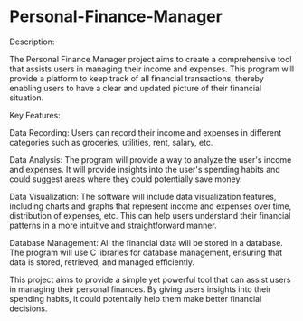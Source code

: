 # Personal-Finance-Manager


Description:

The Personal Finance Manager project aims to create a comprehensive tool that assists users in managing their income and expenses. This program will provide a platform to keep track of all financial transactions, thereby enabling users to have a clear and updated picture of their financial situation.

Key Features:

Data Recording: Users can record their income and expenses in different categories such as groceries, utilities, rent, salary, etc.

Data Analysis: The program will provide a way to analyze the user's income and expenses. It will provide insights into the user's spending habits and could suggest areas where they could potentially save money.

Data Visualization: The software will include data visualization features, including charts and graphs that represent income and expenses over time, distribution of expenses, etc. This can help users understand their financial patterns in a more intuitive and straightforward manner.

Database Management: All the financial data will be stored in a database. The program will use C libraries for database management, ensuring that data is stored, retrieved, and managed efficiently.

This project aims to provide a simple yet powerful tool that can assist users in managing their personal finances. By giving users insights into their spending habits, it could potentially help them make better financial decisions.
